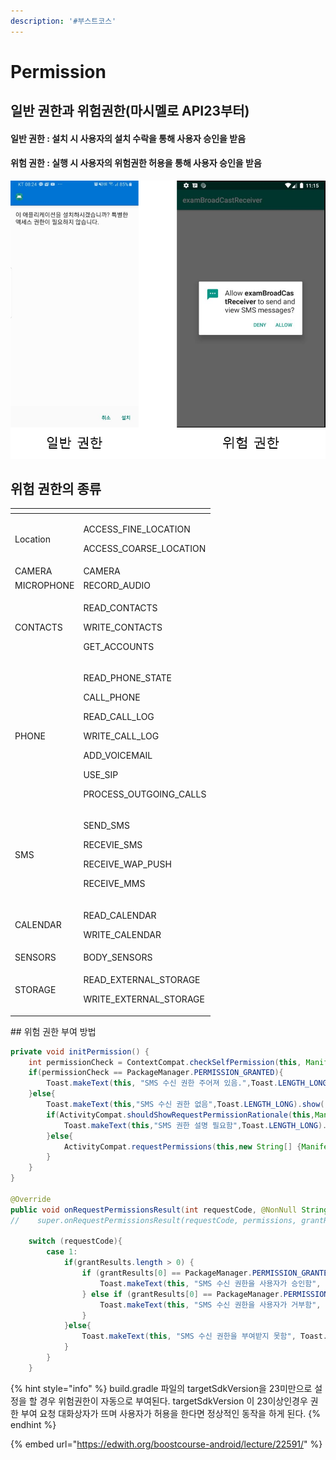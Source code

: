```yaml
---
description: '#부스트코스'
---
```


# Permission

## 일반 권한과 위험권한\(마시멜로 API23부터\)

#### 일반 권한 : 설치 시 사용자의 설치 수락을 통해 사용자 승인을 받음 

#### 위험 권한 : 실행 시 사용자의 위험권한 허용을 통해 사용자 승인을 받음 

![&#xC77C;&#xBC18; &#xAD8C;&#xD55C;&#xACFC; &#xC704;&#xD5D8; &#xAD8C;&#xD55C;](../.gitbook/assets/permission_normal_danger.png)

## 위험 권한의 종류 

<table>
  <thead>
    <tr>
      <th style="text-align:left"></th>
      <th style="text-align:left"></th>
    </tr>
  </thead>
  <tbody>
    <tr>
      <td style="text-align:left">Location</td>
      <td style="text-align:left">
        <p>ACCESS_FINE_LOCATION</p>
        <p>ACCESS_COARSE_LOCATION</p>
      </td>
    </tr>
    <tr>
      <td style="text-align:left">CAMERA</td>
      <td style="text-align:left">CAMERA</td>
    </tr>
    <tr>
      <td style="text-align:left">MICROPHONE</td>
      <td style="text-align:left">RECORD_AUDIO</td>
    </tr>
    <tr>
      <td style="text-align:left">CONTACTS</td>
      <td style="text-align:left">
        <p>READ_CONTACTS</p>
        <p>WRITE_CONTACTS</p>
        <p>GET_ACCOUNTS</p>
      </td>
    </tr>
    <tr>
      <td style="text-align:left">PHONE</td>
      <td style="text-align:left">
        <p>READ_PHONE_STATE</p>
        <p>CALL_PHONE</p>
        <p>READ_CALL_LOG</p>
        <p>WRITE_CALL_LOG</p>
        <p>ADD_VOICEMAIL</p>
        <p>USE_SIP</p>
        <p>PROCESS_OUTGOING_CALLS</p>
      </td>
    </tr>
    <tr>
      <td style="text-align:left">SMS</td>
      <td style="text-align:left">
        <p>SEND_SMS</p>
        <p>RECEVIE_SMS</p>
        <p>RECEIVE_WAP_PUSH</p>
        <p>RECEIVE_MMS</p>
      </td>
    </tr>
    <tr>
      <td style="text-align:left">CALENDAR</td>
      <td style="text-align:left">
        <p>READ_CALENDAR</p>
        <p>WRITE_CALENDAR</p>
      </td>
    </tr>
    <tr>
      <td style="text-align:left">SENSORS</td>
      <td style="text-align:left">BODY_SENSORS</td>
    </tr>
    <tr>
      <td style="text-align:left">STORAGE</td>
      <td style="text-align:left">
        <p>READ_EXTERNAL_STORAGE</p>
        <p>WRITE_EXTERNAL_STORAGE</p>
      </td>
    </tr>
  </tbody>
</table>## 위험 권한 부여 방법 

```java
private void initPermission() {
    int permissionCheck = ContextCompat.checkSelfPermission(this, Manifest.permission.RECEIVE_SMS);
    if(permissionCheck == PackageManager.PERMISSION_GRANTED){
        Toast.makeText(this, "SMS 수신 권한 주어져 있음.",Toast.LENGTH_LONG).show();
    }else{
        Toast.makeText(this,"SMS 수신 권한 없음",Toast.LENGTH_LONG).show();
        if(ActivityCompat.shouldShowRequestPermissionRationale(this,Manifest.permission.RECEIVE_SMS)){
            Toast.makeText(this,"SMS 권한 설명 필요함",Toast.LENGTH_LONG).show();
        }else{
            ActivityCompat.requestPermissions(this,new String[] {Manifest.permission.RECEIVE_SMS},1);
        }
    }
}

@Override
public void onRequestPermissionsResult(int requestCode, @NonNull String[] permissions, @NonNull int[] grantResults) {
//    super.onRequestPermissionsResult(requestCode, permissions, grantResults);

    switch (requestCode){
        case 1:
            if(grantResults.length > 0) {
                if (grantResults[0] == PackageManager.PERMISSION_GRANTED) {
                    Toast.makeText(this, "SMS 수신 권한을 사용자가 승인함", Toast.LENGTH_LONG).show();
                } else if (grantResults[0] == PackageManager.PERMISSION_DENIED) {
                    Toast.makeText(this, "SMS 수신 권한을 사용자가 거부함", Toast.LENGTH_LONG).show();
                }
            }else{
                Toast.makeText(this, "SMS 수신 권한을 부여받지 못함", Toast.LENGTH_LONG).show();
            }
        }
    }
```

{% hint style="info" %}
build.gradle 파일의 targetSdkVersion을 23미만으로 설정을 할 경우 위험권한이 자동으로 부여된다. targetSdkVersion 이 23이상인경우 권한 부여 요청 대화상자가 뜨며 사용자가 허용을 한다면 정상적인 동작을 하게 된다. 
{% endhint %}

{% embed url="https://edwith.org/boostcourse-android/lecture/22591/" %}



